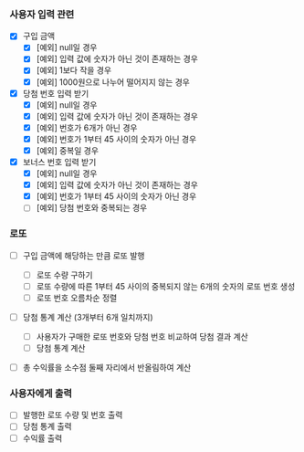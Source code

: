 ### 사용자 입력 관련

- [x]  구입 금액
    - [x]  [예외] null일 경우
    - [x]  [예외] 입력 값에 숫자가 아닌 것이 존재하는 경우
    - [x]  [예외] 1보다 작을 경우
    - [x]  [예외] 1000원으로 나누어 떨어지지 않는 경우
- [x]  당첨 번호 입력 받기
    - [x]  [예외] null일 경우
    - [x]  [예외] 입력 값에 숫자가 아닌 것이 존재하는 경우
    - [x]  [예외] 번호가 6개가 아닌 경우
    - [x]  [예외] 번호가 1부터 45 사이의 숫자가 아닌 경우
    - [x]  [예외] 중복일 경우
- [x]  보너스 번호 입력 받기
    - [x]  [예외] null일 경우
    - [x]  [예외] 입력 값에 숫자가 아닌 것이 존재하는 경우
    - [x]  [예외] 번호가 1부터 45 사이의 숫자가 아닌 경우
    - [ ]  [예외] 당첨 번호와 중복되는 경우

### 로또

- [ ]  구입 금액에 해당하는 만큼 로또 발행
    - [ ]  로또 수량 구하기
    - [ ]  로또 수량에 따른 1부터 45 사이의 중복되지 않는 6개의 숫자의 로또 번호 생성
    - [ ]  로또 번호 오름차순 정렬
- [ ]  당첨 통계 계산 (3개부터 6개 일치까지)
    - [ ]  사용자가 구매한 로또 번호와 당첨 번호 비교하여 당첨 결과 계산
    - [ ]  당첨 통계 계산
- [ ]  총 수익률을 소수점 둘째 자리에서 반올림하여 계산



### 사용자에게 출력

- [ ]  발행한 로또 수량 및 번호 출력
- [ ]  당첨 통계 출력
- [ ]  수익률 출력